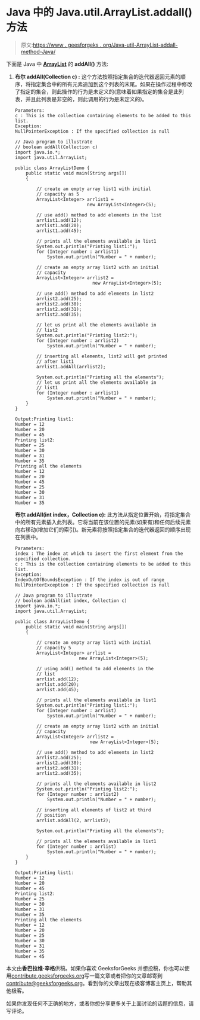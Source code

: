 # Java 中的 Java.util.ArrayList.addall()方法

> 原文:[https://www . geesforgeks . org/Java-util-ArrayList-addall-method-Java/](https://www.geeksforgeeks.org/java-util-arraylist-addall-method-java/)

下面是 Java 中 [**ArrayList**](https://www.geeksforgeeks.org/arraylist-in-java/) 的 **addAll()** 方法:

1.  **布尔 addAll(Collection c) :** 这个方法按照指定集合的迭代器返回元素的顺序，将指定集合中的所有元素追加到这个列表的末尾。如果在操作过程中修改了指定的集合，则此操作的行为是未定义的(意味着如果指定的集合是此列表，并且此列表是非空的，则此调用的行为是未定义的)。

    ```
    Parameters:
    c : This is the collection containing elements to be added to this list.
    Exception:
    NullPointerException : If the specified collection is null
    ```

    ```
    // Java program to illustrate
    // boolean addAll(Collection c)
    import java.io.*;
    import java.util.ArrayList;

    public class ArrayListDemo {
        public static void main(String args[])
        {

            // create an empty array list1 with initial 
            // capacity as 5
            ArrayList<Integer> arrlist1 = 
                               new ArrayList<Integer>(5);

            // use add() method to add elements in the list
            arrlist1.add(12);
            arrlist1.add(20);
            arrlist1.add(45);

            // prints all the elements available in list1
            System.out.println("Printing list1:");
            for (Integer number : arrlist1) 
                System.out.println("Number = " + number);        

            // create an empty array list2 with an initial
            // capacity
            ArrayList<Integer> arrlist2 = 
                                 new ArrayList<Integer>(5);

            // use add() method to add elements in list2
            arrlist2.add(25);
            arrlist2.add(30);
            arrlist2.add(31);
            arrlist2.add(35);

            // let us print all the elements available in 
            // list2
            System.out.println("Printing list2:");
            for (Integer number : arrlist2) 
                System.out.println("Number = " + number);        

            // inserting all elements, list2 will get printed
            // after list1
            arrlist1.addAll(arrlist2);

            System.out.println("Printing all the elements");
            // let us print all the elements available in 
            // list1
            for (Integer number : arrlist1) 
                System.out.println("Number = " + number);        
        }
    }
    ```

    ```
    Output:Printing list1:
    Number = 12
    Number = 20
    Number = 45
    Printing list2:
    Number = 25
    Number = 30
    Number = 31
    Number = 35
    Printing all the elements
    Number = 12
    Number = 20
    Number = 45
    Number = 25
    Number = 30
    Number = 31
    Number = 35

    ```

    **布尔 addAll(int index，Collection c):** 此方法从指定位置开始，将指定集合中的所有元素插入此列表。它将当前在该位置的元素(如果有)和任何后续元素向右移动(增加它们的索引)。新元素将按照指定集合的迭代器返回的顺序出现在列表中。

    ```
    Parameters:
    index : The index at which to insert the first element from the specified collection.
    c : This is the collection containing elements to be added to this list.
    Exception:
    IndexOutOfBoundsException : If the index is out of range
    NullPointerException : If the specified collection is null
    ```

    ```
    // Java program to illustrate
    // boolean addAll(int index, Collection c)
    import java.io.*;
    import java.util.ArrayList;

    public class ArrayListDemo {
        public static void main(String args[])
        {

            // create an empty array list1 with initial
            // capacity 5
            ArrayList<Integer> arrlist = 
                            new ArrayList<Integer>(5);

            // using add() method to add elements in the 
            // list
            arrlist.add(12);
            arrlist.add(20);
            arrlist.add(45);

            // prints all the elements available in list1
            System.out.println("Printing list1:");
            for (Integer number : arrlist) 
                System.out.println("Number = " + number);        

            // create an empty array list2 with an initial
            // capacity
            ArrayList<Integer> arrlist2 = 
                                new ArrayList<Integer>(5);

            // use add() method to add elements in list2
            arrlist2.add(25);
            arrlist2.add(30);
            arrlist2.add(31);
            arrlist2.add(35);

            // prints all the elements available in list2
            System.out.println("Printing list2:");
            for (Integer number : arrlist2) 
                System.out.println("Number = " + number);        

            // inserting all elements of list2 at third 
            // position
            arrlist.addAll(2, arrlist2);

            System.out.println("Printing all the elements");

            // prints all the elements available in list1
            for (Integer number : arrlist) 
                System.out.println("Number = " + number);        
        }
    }
    ```

    ```
    Output:Printing list1:
    Number = 12
    Number = 20
    Number = 45
    Printing list2:
    Number = 25
    Number = 30
    Number = 31
    Number = 35
    Printing all the elements
    Number = 12
    Number = 20
    Number = 25
    Number = 30
    Number = 31
    Number = 35
    Number = 45

    ```

本文由**香巴拉维·辛格**供稿。如果你喜欢 GeeksforGeeks 并想投稿，你也可以使用[contribute.geeksforgeeks.org](http://www.contribute.geeksforgeeks.org)写一篇文章或者把你的文章邮寄到 contribute@geeksforgeeks.org。看到你的文章出现在极客博客主页上，帮助其他极客。

如果你发现任何不正确的地方，或者你想分享更多关于上面讨论的话题的信息，请写评论。
